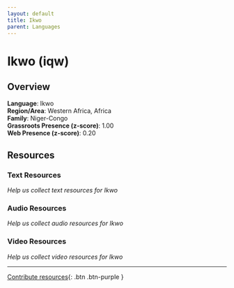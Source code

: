 ```yaml
---
layout: default
title: Ikwo
parent: Languages
---
```


# Ikwo (iqw)

## Overview

**Language**: Ikwo  
**Region/Area**: Western Africa, Africa  
**Family**: Niger-Congo  
**Grassroots Presence (z-score)**: 1.00  
**Web Presence (z-score)**: 0.20  

## Resources

### Text Resources
*Help us collect text resources for Ikwo*

### Audio Resources
*Help us collect audio resources for Ikwo*

### Video Resources
*Help us collect video resources for Ikwo*

---

[Contribute resources](https://forms.office.com/e/1SfLJx3u1r){: .btn .btn-purple }

